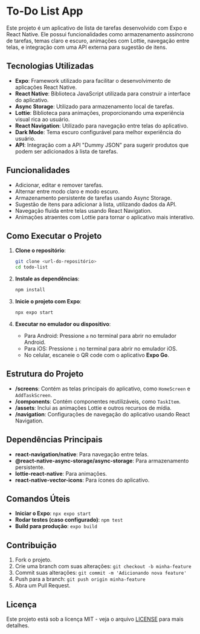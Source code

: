 # To-Do List App

Este projeto é um aplicativo de lista de tarefas desenvolvido com Expo e React Native. Ele possui funcionalidades como armazenamento assíncrono de tarefas, temas claro e escuro, animações com Lottie, navegação entre telas, e integração com uma API externa para sugestão de itens. 

## Tecnologias Utilizadas

- **Expo**: Framework utilizado para facilitar o desenvolvimento de aplicações React Native.
- **React Native**: Biblioteca JavaScript utilizada para construir a interface do aplicativo.
- **Async Storage**: Utilizado para armazenamento local de tarefas.
- **Lottie**: Biblioteca para animações, proporcionando uma experiência visual rica ao usuário.
- **React Navigation**: Utilizado para navegação entre telas do aplicativo.
- **Dark Mode**: Tema escuro configurável para melhor experiência do usuário.
- **API**: Integração com a API "Dummy JSON" para sugerir produtos que podem ser adicionados à lista de tarefas.

## Funcionalidades

- Adicionar, editar e remover tarefas.
- Alternar entre modo claro e modo escuro.
- Armazenamento persistente de tarefas usando Async Storage.
- Sugestão de itens para adicionar à lista, utilizando dados da API.
- Navegação fluida entre telas usando React Navigation.
- Animações atraentes com Lottie para tornar o aplicativo mais interativo.

## Como Executar o Projeto

1. **Clone o repositório**:
   ```sh
   git clone <url-do-repositório>
   cd todo-list
   ```

2. **Instale as dependências**:
   ```sh
   npm install
   ```

3. **Inicie o projeto com Expo**:
   ```sh
   npx expo start
   ```

4. **Executar no emulador ou dispositivo**:
   - Para Android: Pressione `a` no terminal para abrir no emulador Android.
   - Para iOS: Pressione `i` no terminal para abrir no emulador iOS.
   - No celular, escaneie o QR code com o aplicativo **Expo Go**.

## Estrutura do Projeto

- **/screens**: Contém as telas principais do aplicativo, como `HomeScreen` e `AddTaskScreen`.
- **/components**: Contém componentes reutilizáveis, como `TaskItem`.
- **/assets**: Inclui as animações Lottie e outros recursos de mídia.
- **/navigation**: Configurações de navegação do aplicativo usando React Navigation.

## Dependências Principais

- **react-navigation/native**: Para navegação entre telas.
- **@react-native-async-storage/async-storage**: Para armazenamento persistente.
- **lottie-react-native**: Para animações.
- **react-native-vector-icons**: Para ícones do aplicativo.

## Comandos Úteis

- **Iniciar o Expo**: `npx expo start`
- **Rodar testes (caso configurado)**: `npm test`
- **Build para produção**: `expo build`

## Contribuição

1. Fork o projeto.
2. Crie uma branch com suas alterações: `git checkout -b minha-feature`
3. Commit suas alterações: `git commit -m 'Adicionando nova feature'`
4. Push para a branch: `git push origin minha-feature`
5. Abra um Pull Request.

## Licença

Este projeto está sob a licença MIT - veja o arquivo [LICENSE](LICENSE) para mais detalhes.

